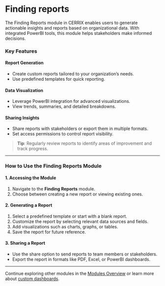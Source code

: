 # Finding reports

The Finding Reports module in CERRIX enables users to generate actionable insights and reports based on organizational data. With integrated PowerBI tools, this module helps stakeholders make informed decisions.

### Key Features

#### Report Generation

* Create custom reports tailored to your organization’s needs.
* Use predefined templates for quick reporting.

#### Data Visualization

* Leverage PowerBI integration for advanced visualizations.
* View trends, summaries, and detailed breakdowns.

#### Sharing Insights

* Share reports with stakeholders or export them in multiple formats.
* Set access permissions to control report visibility.

> **Tip**: Regularly review reports to identify areas of improvement and track progress.

***

### How to Use the Finding Reports Module

#### 1. Accessing the Module

1. Navigate to the **Finding Reports** module.
2. Choose between creating a new report or viewing existing ones.

#### 2. Generating a Report

1. Select a predefined template or start with a blank report.
2. Customize the report by selecting relevant data sources and fields.
3. Add visualizations such as charts, graphs, or tables.
4. Save the report for future reference.

#### 3. Sharing a Report

* Use the share option to send reports to team members or stakeholders.
* Export the report in formats like PDF, Excel, or PowerBI dashboards.

***

Continue exploring other modules in the [Modules Overview](./) or learn more about [custom dashboards](../using-the-dashboard.md).
